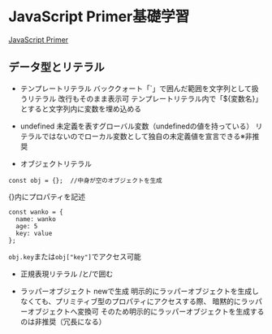 # JavaScript Primer基礎学習
[JavaScript Primer](https://jsprimer.net)

## データ型とリテラル
- テンプレートリテラル
バッククォート「`」で囲んだ範囲を文字列として扱うリテラル
改行もそのまま表示可
テンプレートリテラル内で「${変数名}」とすると文字列内に変数を埋め込める

- undefined
未定義を表すグローバル変数（undefinedの値を持っている）
リテラルではないのでローカル変数として独自の未定義値を宣言できる※非推奨

- オブジェクトリテラル
```
const obj = {};  //中身が空のオブジェクトを生成
```
{}内にプロパティを記述

```
const wanko = {
  name: wanko
  age: 5
  key: value
};
```

`obj.key`または`obj["key"]`でアクセス可能

- 正規表現リテラル
/と/で囲む

- ラッパーオブジェクト
newで生成
明示的にラッパーオブジェクトを生成しなくても、プリミティブ型のプロパティにアクセスする際、
暗黙的にラッパーオブジェクトへ変換可
そのため明示的にラッパーオブジェクトを生成するのは非推奨（冗長になる）





